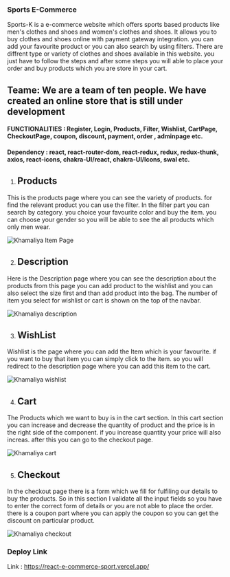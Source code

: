 ### Sports E-Commerce

Sports-K is a e-commerce website which offers sports based products like men's clothes and shoes and women's clothes and shoes. It allows you to buy clothes and shoes online with payment gateway integration. you can add your favourite product or you can also search by using filters. There are diffrent type or variety of clothes and shoes available in this website. you just have to follow the steps and after some steps you will able to place your order and buy products which you are store in your cart. 

## Teame: We are a team of ten people. We have created an online store that is still under development

#### FUNCTIONALITIES : Register, Login, Products, Filter, Wishlist, CartPage, CheckoutPage, coupon, discount, payment, order , adminpage etc.

#### Dependency : react, react-router-dom, react-redux, redux, redux-thunk, axios, react-icons, chakra-UI/react, chakra-UI/Icons, swal etc.



1) <h2>Products</h2>
This is the products page where you can see the variety of products. for find the relevant product you can use the filter. In the filter part you can search by category. you choice your favourite color and buy the item. you can choose your gender so you will be able to see the all products which only men wear.

![Khamaliya Item Page](https://user-images.githubusercontent.com/101567054/193954956-bd7ef665-efad-4f8b-b8c3-9603710883f1.png)


2) <h2>Description</h2>
Here is the Description page where you can see the description about the products from this page you can add product to the wishlist and you can also select the size first and than add product into the bag. The number of item you select for wishlist or cart is shown on the top of the navbar.


![Khamaliya description](https://user-images.githubusercontent.com/101567054/193954993-552e8c5f-28ee-461c-8ec1-d475eb417e9f.png)

3)  <h2>WishList</h2>

Wishlist is the page where you can add the Item which is your favourite. if you want to buy that item you can simply click to the item. so you will redirect to the description page where you can add this item to the cart.


![Khamaliya wishlist](https://user-images.githubusercontent.com/101567054/193955011-ba42a176-d086-4dd7-b440-b2d00950d1c7.png)

4) <h2>Cart</h2>

The Products which we want to buy is in the cart section. In this cart section you can increase and decrease the quantity of product and the price is in the right side of the component. if you increase quantity your price will also increas. after this you can go to the checkout page.


![Khamaliya cart](https://user-images.githubusercontent.com/101567054/193955021-72e1118f-a48a-4292-a48c-e868bfbe7624.png)

5) <h2> Checkout</h2>
 In the checkout page there is a form which we fill for fulfiling our details to buy the products. So in this section I validate all the input fields so you have to enter the correct form of details or you are not able to place the order. there is a coupon part where you can apply the coupon so you can get the discount on particular product.

![Khamaliya checkout](https://user-images.githubusercontent.com/101567054/193955033-90029f9e-bf04-4acc-87d3-674574429525.png)



### Deploy Link

Link : https://react-e-commerce-sport.vercel.app/

